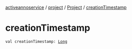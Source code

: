 [activeannoservice](../../index.md) / [project](../index.md) / [Project](index.md) / [creationTimestamp](./creation-timestamp.md)

# creationTimestamp

`val creationTimestamp: `[`Long`](https://kotlinlang.org/api/latest/jvm/stdlib/kotlin/-long/index.html)